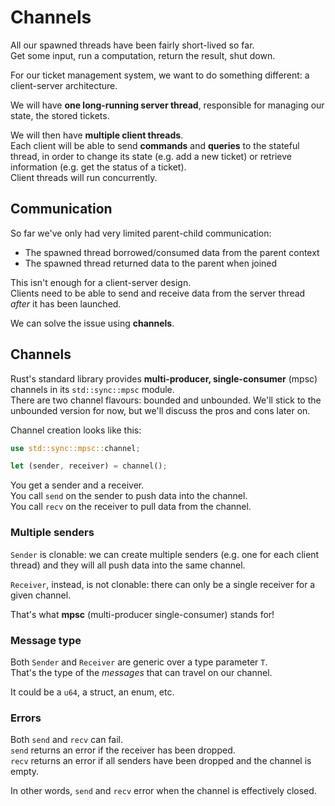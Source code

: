 # Channels

All our spawned threads have been fairly short-lived so far.  
Get some input, run a computation, return the result, shut down.

For our ticket management system, we want to do something different: 
a client-server architecture.

We will have **one long-running server thread**, responsible for managing 
our state, the stored tickets.  

We will then have **multiple client threads**.  
Each client will be able to send **commands** and **queries** to 
the stateful thread, in order to change its state (e.g. add a new ticket) 
or retrieve information (e.g. get the status of a ticket).  
Client threads will run concurrently.

## Communication

So far we've only had very limited parent-child communication:

- The spawned thread borrowed/consumed data from the parent context
- The spawned thread returned data to the parent when joined

This isn't enough for a client-server design.  
Clients need to be able to send and receive data from the server thread 
_after_ it has been launched.  

We can solve the issue using **channels**.

## Channels

Rust's standard library provides **multi-producer, single-consumer** (mpsc) channels
in its `std::sync::mpsc` module.  
There are two channel flavours: bounded and unbounded. We'll stick to the unbounded
version for now, but we'll discuss the pros and cons later on.

Channel creation looks like this:

```rust
use std::sync::mpsc::channel;

let (sender, receiver) = channel();
```

You get a sender and a receiver.  
You call `send` on the sender to push data into the channel.  
You call `recv` on the receiver to pull data from the channel.

### Multiple senders

`Sender` is clonable: we can create multiple senders (e.g. one for
each client thread) and they will all push data into the same channel.

`Receiver`, instead, is not clonable: there can only be a single receiver
for a given channel. 

That's what **mpsc** (multi-producer single-consumer) stands for!

### Message type

Both `Sender` and `Receiver` are generic over a type parameter `T`.  
That's the type of the _messages_ that can travel on our channel.

It could be a `u64`, a struct, an enum, etc.

### Errors

Both `send` and `recv` can fail.  
`send` returns an error if the receiver has been dropped.  
`recv` returns an error if all senders have been dropped and the channel is empty.

In other words, `send` and `recv` error when the channel is effectively closed.